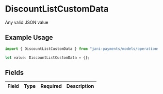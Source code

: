 # DiscountListCustomData

Any valid JSON value

## Example Usage

```typescript
import { DiscountListCustomData } from "jani-payments/models/operations";

let value: DiscountListCustomData = {};
```

## Fields

| Field       | Type        | Required    | Description |
| ----------- | ----------- | ----------- | ----------- |